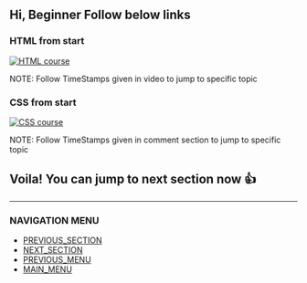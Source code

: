 ## Hi, Beginner Follow below links

### HTML from start
[![HTML course](https://img.youtube.com/vi/pQN-pnXPaVg/0.jpg)](https://www.youtube.com/watch?v=pQN-pnXPaVg)

NOTE: Follow TimeStamps given in video to jump to specific topic

### CSS from start
[![CSS course](https://img.youtube.com/vi/ieTHC78giGQ/0.jpg)](https://www.youtube.com/watch?v=ieTHC78giGQ)

NOTE: Follow TimeStamps given in comment section to jump to specific topic

## Voila! You can jump to next section now 👍

------------------------------------------------------
### NAVIGATION MENU
- [PREVIOUS_SECTION]()
- [NEXT_SECTION](../inter/interDoc.md)
- [PREVIOUS_MENU](../webDev.md)
- [MAIN_MENU](/README.md)